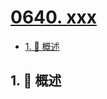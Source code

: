 # [0640. xxx](https://github.com/Tdahuyou/TNotes.leetcode/tree/main/notes/0640.%20xxx)

<!-- region:toc -->

- [1. 📝 概述](#1--概述)

<!-- endregion:toc -->

## 1. 📝 概述
